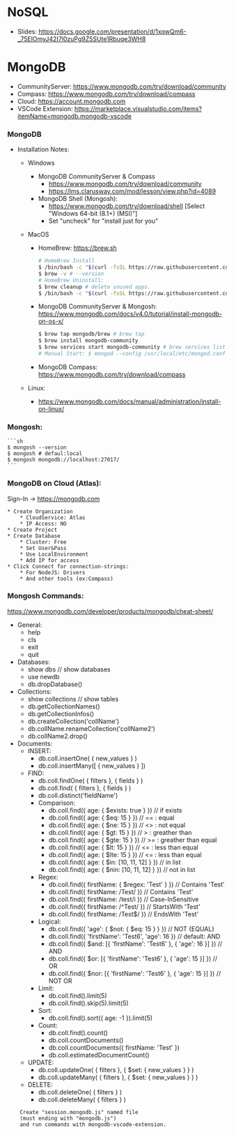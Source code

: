 # NoSQL

* Slides: https://docs.google.com/presentation/d/1xqwQm6-_75ElOmyJ42I7l0zuPg9Z5SUte1Rbuqe3WH8

# MongoDB

* CommunityServer: https://www.mongodb.com/try/download/community
* Compass: https://www.mongodb.com/try/download/compass 
* Cloud: https://account.mongodb.com
* VSCode Extension: https://marketplace.visualstudio.com/items?itemName=mongodb.mongodb-vscode 

### MongoDB

* Installation Notes:

    * Windows
        * MongoDB CommunityServer & Compass
            * https://www.mongodb.com/try/download/community
            * https://lms.clarusway.com/mod/lesson/view.php?id=4089
        * MongoDB Shell (Mongosh): 
            * https://www.mongodb.com/try/download/shell [Select "Windows 64-bit (8.1+) (MSI)"]
            * Set "uncheck" for "install just for you"

    * MacOS
        * HomeBrew: https://brew.sh
            ```sh
            # HomeBrew Install
            $ /bin/bash -c "$(curl -fsSL https://raw.githubusercontent.com/Homebrew/install/HEAD/install.sh)"
            $ brew -v # --version
            # HomeBrew Uninstall:
            $ brew cleanup # delete unused apps.
            $ /bin/bash -c "$(curl -fsSL https://raw.githubusercontent.com/Homebrew/install/HEAD/uninstall.sh)"
            ```
        * MongoDB CommunityServer & Mongosh: https://www.mongodb.com/docs/v4.0/tutorial/install-mongodb-on-os-x/
            ```sh
            $ brew tap mongodb/brew # brew tap
            $ brew install mongodb-community
            $ brew services start mongodb-community # brew services list|stop
            # Manual Start: $ mongod --config /usr/local/etc/mongod.conf --fork
            ```
        * MongoDB Compass: https://www.mongodb.com/try/download/compass
        
    * Linux:
        * https://www.mongodb.com/docs/manual/administration/install-on-linux/


### Mongosh:
    ```sh
    $ mongosh --version
    $ mongosh # defaul:local
    $ mongosh mongodb://localhost:27017/
    ```

### MongoDB on Cloud (Atlas):

Sign-In -> https://mongodb.com

    * Create Organization
        * CloudService: Atlas
        * IP Access: NO
    * Create Project
    * Create Database
        * Cluster: Free 
        * Set User&Pass
        * Use LocalEnvironment
        * Add IP for access
    * Click Connect for connection-strings:
        * For NodeJS: Drivers
        * And other tools (ex:Compass)

### Mongosh Commands:
https://www.mongodb.com/developer/products/mongodb/cheat-sheet/

* General:
    * help
    * cls
    * exit
    * quit
* Databases:
    * show dbs // show databases
    * use newdb
    * db.dropDatabase()
* Collections:
    * show collections // show tables
	* db.getCollectionNames()
	* db.getCollectionInfos()
	* db.createCollection('collName')
	* db.collName.renameCollection('collName2')
	* db.collName2.drop()
* Documents:
    * INSERT:
        * db.coll.insertOne( { new_values } )
        * db.coll.insertMany([ { new_values } ])
    * FIND:
        * db.coll.findOne( { filters }, { fields } )
        * db.coll.find( { filters }, { fields } )
        * db.coll.distinct('fieldName')
        * Comparison:
            * db.coll.find({ age: { $exists: true } }) // if exists
            * db.coll.find({ age: { $eq: 15 } }) // == : equal
            * db.coll.find({ age: { $ne: 15 } }) // <> : not equal
            * db.coll.find({ age: { $gt: 15 } }) // > : greather than
            * db.coll.find({ age: { $gte: 15 } }) // >= : greather than equal
            * db.coll.find({ age: { $lt: 15 } }) // <= : less than equal
            * db.coll.find({ age: { $lte: 15 } }) // <= : less than equal
            * db.coll.find({ age: { $in: [10, 11, 12] } }) // in list
            * db.coll.find({ age: { $nin: [10, 11, 12] } }) // not in list
        * Regex:
            * db.coll.find({ firstName: { $regex: 'Test' } }) // Contains 'Test'
            * db.coll.find({ firstName: /Test/ }) // Contains 'Test'
            * db.coll.find({ firstName: /test/i }) // Case-InSensitive
            * db.coll.find({ firstName: /^Test/ }) // StartsWith 'Test'
            * db.coll.find({ firstName: /Test$/ }) // EndsWith 'Test'
        * Logical:
	        * db.coll.find({ 'age': { $not: { $eq: 15 } } }) // NOT {EQUAL}
	        * db.coll.find({ 'firstName': 'Test6', 'age': 16 }) // default: AND
	        * db.coll.find({ $and: [{ 'firstName': 'Test6' }, { 'age': 16 }] }) // AND
	        * db.coll.find({ $or: [{ 'firstName': 'Test6' }, { 'age': 15 }] }) // OR
	        * db.coll.find({ $nor: [{ 'firstName': 'Test6' }, { 'age': 15 }] }) // NOT OR
        * Limit:
	        * db.coll.find().limit(5)
	        * db.coll.find().skip(5).limit(5)
	    * Sort:
	        * db.coll.find().sort({ age: -1 }).limit(5)
	    * Count:
	        * db.coll.find().count()
	        * db.coll.countDocuments()
	        * db.coll.countDocuments({ firstName: 'Test' })
	        * db.coll.estimatedDocumentCount()
    * UPDATE:
        * db.coll.updateOne( { filters }, { $set: { new_values } } )
        * db.coll.updateMany( { filters }, { $set: { new_values } } )
    * DELETE:
        * db.coll.deleteOne( { filters } )
        * db.coll.deleteMany( { filters } )

```
    Create "session.mongodb.js" named file
    (must ending with "mongodb.js")
    and run commands with mongodb-vscode-extension.
```